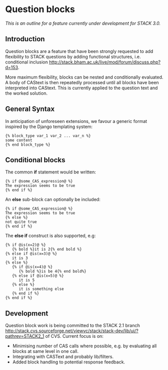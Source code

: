 # Question blocks

_This is an outline for a feature currently under development for STACK 3.0._

## Introduction ##

Question blocks are a feature that have been strongly requested to add flexibility to STACK
questions by adding functional structures, i.e. conditional inclusion
<http://stack.bham.ac.uk/live/mod/forum/discuss.php?d=153>.

More maximum flexibility, blocks can be nested and conditionally evaluated.
A body of CAStext is then repeatedly processed until all blocks have been interpreted into CAStext.
This is currently applied to the question text and the worked solution.

## General Syntax ##

In anticipation of unforeseen extensions, we favour a generic format inspired by the Django templating system:

	{% block_type var_1 var_2 ... var_n %}
	some content
	{% end block_type %}

## Conditional blocks ##

The common **if** statement would be written:

	{% if @some_CAS_expression@ %}
	The expression seems to be true
	{% end if %}

An **else** sub-block can optionally be included:

	{% if @some_CAS_expression@ %}
	The expression seems to be true
	{% else %}
	not quite true
	{% end if %}

The **else if** construct is also supported, e.g:

	{% if @is(x=2)@ %}
	   {% bold %}it is 2{% end bold %}
	{% else if @is(x=3)@ %}
	   it is 3
	{% else %}
	   {% if @is(x=4)@ %}
	      {% bold %}is be 4{% end bold%}
	   {% else if @is(x=5)@ %}
	      it is 5
	   {% else %}
	      it is something else
	   {% end if %}
	{% end if %}

## Development ##

Question block work is being committed to the STACK 2.1 branch
<http://stack.cvs.sourceforge.net/viewvc/stack/stack-dev/lib/ui/?pathrev=STACK2_1> of CVS. Current focus is on:

* Minimising number of CAS calls where possible, e.g. by evaluating all blocks at same level in one call.
* Integrating with CASText and probably lib/filters.
* Added block handling to potential response feedback.
